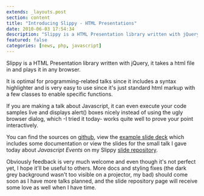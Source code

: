 ```yaml
---
extends: _layouts.post
section: content
title: "Introducing Slippy - HTML Presentations"
date: 2010-06-03 17:54:34
description: "Slippy is a HTML Presentation library written with jQuery, it takes a html file in and plays it in any browser. It is optimal for programming-related talks since it includes a syntax highlighter and is very easy to use since it's just standard html markup with a few classes to enable specific functions. If you are making a talk about Javascript, it..."
featured: false
categories: [news, php, javascript]
---
```

Slippy is a HTML Presentation library written with jQuery, it takes a html file in and plays it in any browser.

It is optimal for programming-related talks since it includes a syntax highlighter and is very easy to use since it's just standard html markup with a few classes to enable specific functions.

If you are making a talk about Javascript, it can even execute your code samples live and displays alert() boxes nicely instead of using the ugly browser dialog, which -I tried it today- works quite well to prove your point interactively.

You can find the sources on [github](http://github.com/Seldaek/slippy), view the [example slide deck](http://slides.seld.be/?file=2010-05-30+Example.html) which includes some documentation or view the slides for the small talk I gave today about *Javascript Events* on my Slippy [slide repository](http://slides.seld.be/).

Obviously feedback is very much welcome and even though it's not perfect yet, I hope it'll be useful to others. More docs and styling fixes (the dark grey background wasn't too visible on a projector, my bad) should come soon as I have more talks planned, and the slide repository page will receive some love as well when I have time.